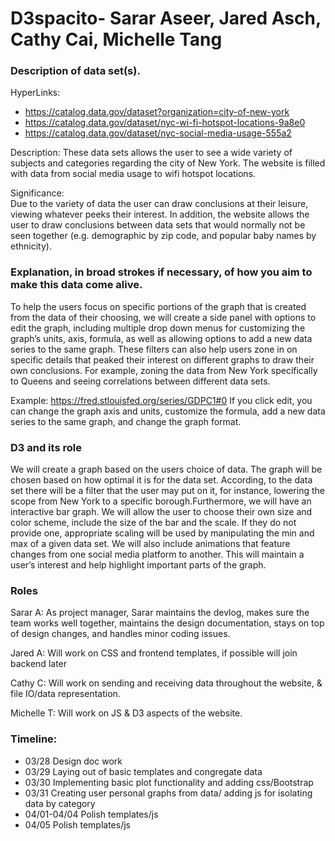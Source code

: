 # D3spacito- Sarar Aseer, Jared Asch, Cathy Cai, Michelle Tang

### Description of data set(s).

HyperLinks:
- https://catalog.data.gov/dataset?organization=city-of-new-york
- https://catalog.data.gov/dataset/nyc-wi-fi-hotspot-locations-9a8e0
- https://catalog.data.gov/dataset/nyc-social-media-usage-555a2

Description:
These data sets allows the user to see a wide variety of subjects and categories regarding the city of New York. The website is filled with data from social media usage to wifi hotspot locations.
	
Significance:	
Due to the variety of data the user can draw conclusions at their leisure, viewing whatever peeks their interest. In addition, the website allows the user to draw conclusions between data sets that would normally not be seen together (e.g. demographic by zip code, and popular baby names by ethnicity).

### Explanation, in broad strokes if necessary, of how you aim to make this data come alive.

To help the users focus on specific portions of the graph that is created from the data of their choosing, we will create a side panel with options to edit the graph, including multiple drop down menus for customizing the graph’s units, axis, formula, as well as allowing options to add a new data series to the same graph. These filters can also help users zone in on specific details that peaked their interest on different graphs to draw their own conclusions. For example, zoning the data from New York specifically to Queens and seeing correlations between different data sets.

Example: https://fred.stlouisfed.org/series/GDPC1#0
If you click edit, you can change the graph axis and units, customize the formula, add a new data series to the same graph, and change the graph format.

### D3 and its role

We will create a graph based on the users choice of data. The graph will be chosen based on how optimal it is for the data set. According, to the data set there will be a filter that the user may put on it, for instance, lowering the scope from New York to a specific borough.Furthermore, we will have an interactive bar graph. We will allow the user to choose their own size and color scheme, include the size of the bar and the scale. If they do not provide one, appropriate scaling will be used by manipulating the min and max of a given data set. We will also include animations that feature changes from one social media platform to another. This will maintain a user’s interest and help highlight important parts of the graph. 

### Roles

Sarar A: As project manager, Sarar maintains the devlog, makes sure the team works well together, maintains the design documentation, stays on top of design changes, and handles minor coding issues.

Jared A: Will work on CSS and frontend templates, if possible will join backend later

Cathy C: Will work on sending and receiving data throughout the website, & file IO/data representation.

Michelle T:  Will work on JS & D3 aspects of the website.

### Timeline:
- 03/28 Design doc work
- 03/29 Laying out of basic templates and congregate data
- 03/30  Implementing basic plot functionality and adding css/Bootstrap
- 03/31  Creating user personal graphs from data/ adding js for isolating data by category
- 04/01-04/04   Polish templates/js
- 04/05 Polish templates/js



